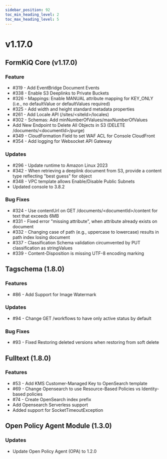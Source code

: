 ```yaml
---
sidebar_position: 92
toc_min_heading_level: 2
toc_max_heading_level: 5
---
```


# v1.17.0

## FormKiQ Core (v1.17.0)

### Feature

* #319 - Add EventBridge Document Events
* #338 - Enable S3 Deeplinks to Private Buckets
* #326 - Mappings: Enable MANUAL attribute mapping for KEY_ONLY (i.e., no defaultValue or defaultValues required)
* #325 - Add width and height standard metadata properties
* #261 - Add Locale API (/sites/&lt;siteId&gt;/locales)
* #302 - Schemas: Add minNumberOfValues/maxNumberOfValues
* Add New Endpoint to Delete All Objects in S3 (DELETE /documents/&lt;documentId&gt;/purge)
* #349 - CloudFormation Field to set WAF ACL for Console CloudFront
* #354 - Add logging for Websocket API Gateway

### Updates

* #296 - Update runtime to Amazon Linux 2023
* #342 - When retrieving a deeplink document from S3, provide a content type reflecting "best guess" for object
* #348 - VPC template allows Enable/Disable Public Subnets
* Updated console to 3.8.2

### Bug Fixes

* #324 - Use contentUrl on GET /documents/&lt;documentId&gt;/content for text that exceeds 6MB
* #331 - Fixed error "missing attribute", when attribute already exists on document
* #332 - Changing case of path (e.g., uppercase to lowercase) results in path index losing document
* #337 - Classification Schema validation circumvented by PUT classification as stringValues
* #339 - Content-Disposition is missing UTF-8 encoding marking

## Tagschema (1.8.0)

### Features

* #86 - Add Support for Image Watermark

### Updates

* #94 - Change GET /workflows to have only active status by default

### Bug Fixes

* #93 - Fixed Restoring deleted versions when restoring from soft delete

## Fulltext (1.8.0)

### Features

* #53 - Add KMS Customer-Managed Key to OpenSearch template
* #69 - Change Opensearch to use Resource-Based Policies vs Identity-based policies
* #74 - Create OpenSearch index prefix
* Add Opensearch Serverless support
* Added support for SocketTimeoutException

## Open Policy Agent Module (1.3.0)

### Updates

* Update Open Policy Agent (OPA) to 1.2.0
